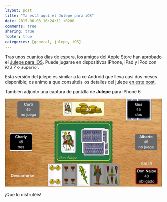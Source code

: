 ```yaml
---
layout: post
title: "Ya está aquí el Julepe para iOS"
date: 2015-06-03 16:24:11 +0200
comments: true
sharing: true
footer: true
categories: [general, julepe, iOS] 
---
```

Tras unos cuantos días de espera, los amigos del Apple Store han aprobado el [Julepe para iOS](https://itunes.apple.com/es/app/julepe/id997416247?mt=8). Puede jugarse en dispositivos iPhone, iPad y iPod con iOS 7 o superior.

Esta versión del julepe es similar a la de Android que lleva casi dos meses disponible; os animo a que consultéis los detalles del julepe [en este post](/blog/2015/03/15/tenemos-un-nuevo-juego-el-julepe-para-android/).

También adjunto una captura de pantalla de **Julepe** para iPhone 6.

![Julepe en iPhone](/images/julepeIOS/julepeIOS1.jpg)

¡Que lo disfrutéis!